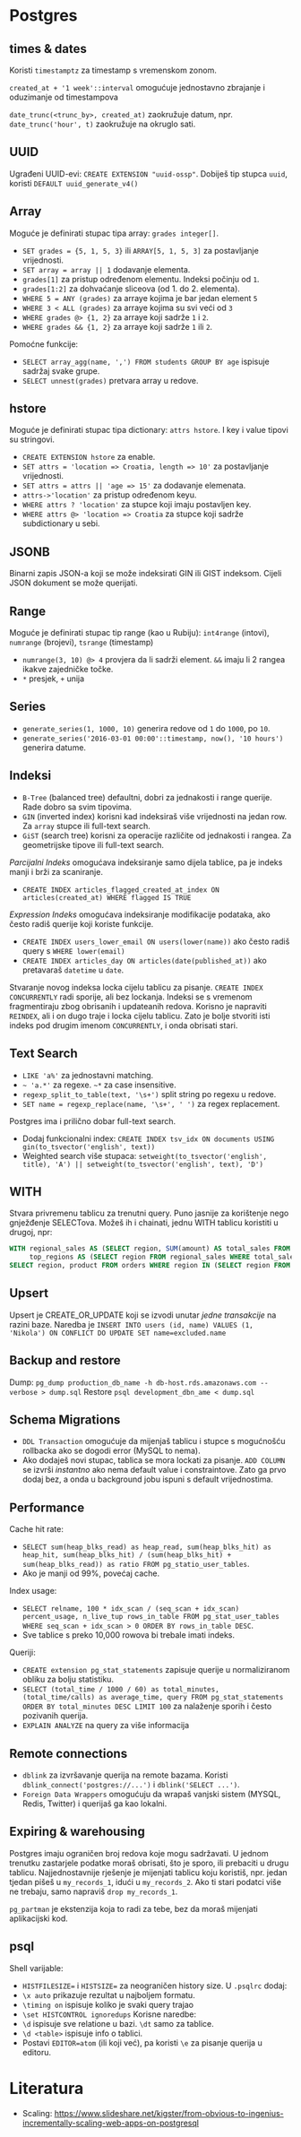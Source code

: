 # Postgres

## times & dates

Koristi `timestamptz` za timestamp s vremenskom zonom.

`created_at + '1 week'::interval` omogućuje jednostavno zbrajanje i oduzimanje od timestampova

`date_trunc(<trunc_by>, created_at)` zaokružuje datum, npr. `date_trunc('hour', t)` zaokružuje na okruglo sati.

## UUID

Ugrađeni UUID-evi: `CREATE EXTENSION "uuid-ossp"`.
Dobiješ tip stupca `uuid`, koristi `DEFAULT uuid_generate_v4()`

## Array

Moguće je definirati stupac tipa array: `grades integer[]`.
* `SET grades = {5, 1, 5, 3}` ili `ARRAY[5, 1, 5, 3]` za postavljanje vrijednosti.
* `SET array = array || 1` dodavanje elementa.
* `grades[1]` za pristup određenom elementu. Indeksi počinju od `1`.
* `grades[1:2]` za dohvaćanje sliceova (od 1. do 2. elementa).
* `WHERE 5 = ANY (grades)` za arraye kojima je bar jedan element `5`
* `WHERE 3 < ALL (grades)` za arraye kojima su svi veći od `3`
* `WHERE grades @> {1, 2}` za arraye koji sadrže `1` i `2`.
* `WHERE grades && {1, 2}` za arraye koji sadrže `1` ili `2`.

Pomoćne funkcije:
* `SELECT array_agg(name, ',') FROM students GROUP BY age` ispisuje sadržaj svake grupe.
* `SELECT unnest(grades)` pretvara array u redove.

## hstore

Moguće je definirati stupac tipa dictionary: `attrs hstore`. I key i value tipovi su stringovi.
* `CREATE EXTENSION hstore` za enable.
* `SET attrs = 'location => Croatia, length => 10'` za postavljanje vrijednosti.
* `SET attrs = attrs || 'age => 15'` za dodavanje elemenata.
* `attrs->'location'` za pristup određenom keyu.
* `WHERE attrs ? 'location'` za stupce koji imaju postavljen key.
* `WHERE attrs @> 'location => Croatia` za stupce koji sadrže subdictionary u sebi.

## JSONB

Binarni zapis JSON-a koji se može indeksirati GIN ili GIST indeksom. Cijeli JSON dokument se može querijati.

## Range

Moguće je definirati stupac tip range (kao u Rubiju): `int4range` (intovi), `numrange` (brojevi), `tsrange` (timestamp)
* `numrange(3, 10) @> 4` provjera da li sadrži element. `&&` imaju li 2 rangea ikakve zajedničke točke.
* `*` presjek, `+` unija

## Series

* `generate_series(1, 1000, 10)` generira redove od `1` do `1000`, po `10`.
* `generate_series('2016-03-01 00:00'::timestamp, now(), '10 hours')` generira datume.

## Indeksi

* `B-Tree` (balanced tree) defaultni, dobri za jednakosti i range querije. Rade dobro sa svim tipovima.
* `GIN` (inverted index) korisni kad indeksiraš više vrijednosti na jedan row. Za `array` stupce ili full-text search.
* `GiST` (search tree) korisni za operacije različite od jednakosti i rangea. Za geometrijske tipove ili full-text search.

*Parcijalni Indeks* omogućava indeksiranje samo dijela tablice, pa je indeks manji i brži za scaniranje.
* `CREATE INDEX articles_flagged_created_at_index ON articles(created_at) WHERE flagged IS TRUE`

*Expression Indeks* omogućava indeksiranje modifikacije podataka, ako često radiš querije koji koriste funkcije.
* `CREATE INDEX users_lower_email ON users(lower(name))` ako često radiš query s `WHERE lower(email)`
* `CREATE INDEX articles_day ON articles(date(published_at))` ako pretavaraš `datetime` u `date`.

Stvaranje novog indeksa locka cijelu tablicu za pisanje. `CREATE INDEX CONCURRENTLY` radi sporije, ali bez lockanja.
Indeksi se s vremenom fragmentiraju zbog obrisanih i updateanih redova. Korisno je napraviti `REINDEX`, ali i on dugo traje i locka cijelu tablicu. Zato je bolje stvoriti isti indeks pod drugim imenom `CONCURRENTLY`, i onda obrisati stari.

## Text Search

* `LIKE 'a%'` za jednostavni matching.
* `~ 'a.*'` za regexe. `~*` za case insensitive.
* `regexp_split_to_table(text, '\s+')` split string po regexu u redove.
* `SET name = regexp_replace(name, '\s+', ' ')` za regex replacement.

Postgres ima i prilično dobar full-text search.
* Dodaj funkcionalni index: `CREATE INDEX tsv_idx ON documents USING gin(to_tsvector('english', text))`
* Weighted search više stupaca: `setweight(to_tsvector('english', title), 'A') || setweight(to_tsvector('english', text), 'D')`

## WITH

Stvara privremenu tablicu za trenutni query. Puno jasnije za korištenje nego gnježđenje SELECTova.
Možeš ih i chainati, jednu WITH tablicu koristiti u drugoj, npr:
```sql
WITH regional_sales AS (SELECT region, SUM(amount) AS total_sales FROM orders GROUP BY region),
     top_regions AS (SELECT region FROM regional_sales WHERE total_sales > (SELECT SUM(total_sales)/10 FROM regional_sales) )
SELECT region, product FROM orders WHERE region IN (SELECT region FROM top_regions)
```

## Upsert

Upsert je CREATE_OR_UPDATE koji se izvodi unutar *jedne transakcije* na razini baze. Naredba je `INSERT INTO users (id, name) VALUES (1, 'Nikola') ON CONFLICT DO UPDATE SET name=excluded.name`

## Backup and restore

Dump: `pg_dump production_db_name -h db-host.rds.amazonaws.com --verbose > dump.sql`
Restore `psql development_dbn_ame < dump.sql`

## Schema Migrations

* `DDL Transaction` omogućuje da mijenjaš tablicu i stupce s mogućnošću rollbacka ako se dogodi error (MySQL to nema).
* Ako dodaješ novi stupac, tablica se mora lockati za pisanje. `ADD COLUMN` se izvrši *instantno* ako nema default value i constraintove. Zato ga prvo dodaj bez, a onda u background jobu ispuni s default vrijednostima.

## Performance

Cache hit rate:
* `SELECT sum(heap_blks_read) as heap_read, sum(heap_blks_hit) as heap_hit, sum(heap_blks_hit) / (sum(heap_blks_hit) + sum(heap_blks_read)) as ratio FROM pg_statio_user_tables`.
* Ako je manji od 99%, povećaj cache.

Index usage:
* `SELECT relname, 100 * idx_scan / (seq_scan + idx_scan) percent_usage, n_live_tup rows_in_table FROM pg_stat_user_tables WHERE seq_scan + idx_scan > 0 ORDER BY rows_in_table DESC`.
* Sve tablice s preko 10,000 rowova bi trebale imati indeks.

Queriji:
* `CREATE extension pg_stat_statements` zapisuje querije u normaliziranom obliku za bolju statistiku.
* `SELECT (total_time / 1000 / 60) as total_minutes, (total_time/calls) as average_time, query FROM pg_stat_statements ORDER BY total_minutes DESC LIMIT 100` za nalaženje sporih i često pozivanih querija.
* `EXPLAIN ANALYZE` na query za više informacija

## Remote connections

* `dblink` za izvršavanje querija na remote bazama. Koristi `dblink_connect('postgres://...')` i `dblink('SELECT ...')`.
* `Foreign Data Wrappers` omogućuju da wrapaš vanjski sistem (MYSQL, Redis, Twitter) i querijaš ga kao lokalni.

## Expiring & warehousing

Postgres imaju ograničen broj redova koje mogu sadržavati. U jednom trenutku zastarjele podatke moraš obrisati, što je sporo, ili prebaciti u drugu tablicu. Najjednostavnije rješenje je mijenjati tablicu koju koristiš, npr. jedan tjedan pišeš u `my_records_1`, idući u `my_records_2`. Ako ti stari podatci više ne trebaju, samo napraviš `drop my_records_1`.

`pg_partman` je ekstenzija koja to radi za tebe, bez da moraš mijenjati aplikacijski kod.

## psql

Shell varijable:
* `HISTFILESIZE=` i `HISTSIZE=` za neograničen history size.
U `.psqlrc` dodaj:
* `\x auto` prikazuje rezultat u najboljem formatu.
* `\timing on` ispisuje koliko je svaki query trajao
* `\set HISTCONTROL ignoredups`
Korisne naredbe:
* `\d` ispisuje sve relatione u bazi. `\dt` samo za tablice.
* `\d <table>` ispisuje info o tablici.
* Postavi `EDITOR=atom` (ili koji već), pa koristi `\e` za pisanje querija u editoru.

# Literatura

* Scaling: https://www.slideshare.net/kigster/from-obvious-to-ingenius-incrementally-scaling-web-apps-on-postgresql

